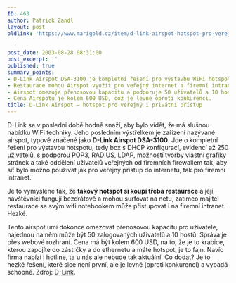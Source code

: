```yaml
---
ID: 463
author: Patrick Zandl
layout: post
oldlink: 'https://www.marigold.cz/item/d-link-airspot-hotspot-pro-verejny-i-privatni-pristup

  '
post_date: 2003-08-28 08:31:00
post_excerpt: ''
published: true
summary_points:
- D-Link Airspot DSA-3100 je kompletní řešení pro výstavbu WiFi hotspotu.
- Restaurace mohou Airspot využít pro veřejný internet a firemní intranet.
- Airspot omezuje přenosovou kapacitu a podporuje 50 uživatelů a 10 hostů.
- Cena Airspotu je kolem 600 USD, což je levné oproti konkurenci.
title: D-Link Airspot – hotspot pro veřejný i privátní přístup
---
```


<p>
D-Link se v poslední době hodně snaží, aby bylo vidět, že má slušnou nabídku WiFi techniky. Jeho posledním výstřelkem je zařízení nazývané airspot, typově značené jako <STRONG>D-Link Airspot DSA-3100.</STRONG> Jde o kompletní řešení pro výstavbu hotspotu, tedy box s DHCP konfigurací, evidencí až 250 uživatelů, s podporou POP3, RADIUS, LDAP, možností tvorby vlastní grafiky stránek a také oddělení uživatelů veřejných od firemních firewallem tak, aby síť bylo možno používat jak pro veřejný přístup do internetu, tak pro firemní intranet. </p>

<p>
Je to vymyšlené tak, že <STRONG>takový hotspot si koupí třeba restaurace</STRONG> a její návštěvníci fungují bezdrátově a mohou surfovat na netu, zatímco majitel restaurace se svým wifi notebookem může přistupovat i na firemní intranet. Hezké. </p>

<p>
Tento airspot umí dokonce omezovat přenosovou kapacitu pro uživatele, najednou na něm může být 50 zalogovaných uživatelů a 10 hostů. Správa je přes webové rozhraní. Cena má být kolem 600 USD, na to, že je to krabice, kterou zapojíte do zástrčky a do ethernetu a máte hotspot, je to fajn. Navíc firma nabízí i hotline, ta u nás ale nebude tak aktuální. Co dodat? Je to hezké řešení, které sice není první, ale je levné (oproti konkurenci) a vypadá schopně. Zdroj: <A href="http://presslink.dlink.com/pr/?prid=116" target=_blank>D-Link</A>.</p>